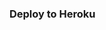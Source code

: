 <h3>Deploy to Heroku </h3>
<div>
    <a href="https://dashboard.heroku.com/new?template=https://github.com/Aryasena7/MusicB" wgeth ttps://img.shields.io/badge/Deploy%20To%20Heroku-blueviolet?style=for-the-badge&logo=heroku" width="215""/</a> 

</div>

